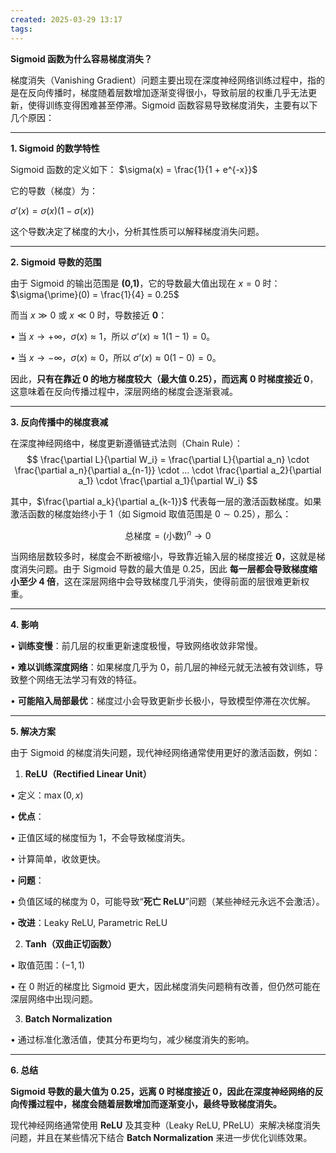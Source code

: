 ```yaml
---
created: 2025-03-29 13:17
tags:
---
```

**Sigmoid 函数为什么容易梯度消失？**

梯度消失（Vanishing Gradient）问题主要出现在深度神经网络训练过程中，指的是在反向传播时，梯度随着层数增加逐渐变得很小，导致前层的权重几乎无法更新，使得训练变得困难甚至停滞。Sigmoid 函数容易导致梯度消失，主要有以下几个原因：


---

**1. Sigmoid 的数学特性**

Sigmoid 函数的定义如下：
$\sigma(x) = \frac{1}{1 + e^{-x}}$

它的导数（梯度）为：

$\sigma{\prime}(x) = \sigma(x) (1 - \sigma(x))$

这个导数决定了梯度的大小，分析其性质可以解释梯度消失问题。

---

**2. Sigmoid 导数的范围**

由于 Sigmoid 的输出范围是 **(0,1)**，它的导数最大值出现在 $x = 0$ 时：
$\sigma{\prime}(0) = \frac{1}{4} = 0.25$

  

而当 $x \gg 0$ 或 $x \ll 0$ 时，导数接近 **0**：

• 当 $x \to +\infty$，$\sigma(x) \approx 1$，所以 $\sigma’(x) \approx 1(1-1) = 0$。

• 当 $x \to -\infty$，$\sigma(x) \approx 0$，所以 $\sigma’(x) \approx 0(1-0) = 0$。

  

因此，**只有在靠近 0 的地方梯度较大（最大值 0.25），而远离 0 时梯度接近 0**，这意味着在反向传播过程中，深层网络的梯度会逐渐衰减。

---

**3. 反向传播中的梯度衰减**

在深度神经网络中，梯度更新遵循链式法则（Chain Rule）：
$$
\frac{\partial L}{\partial W_i} = \frac{\partial L}{\partial a_n} \cdot \frac{\partial a_n}{\partial a_{n-1}} \cdot … \cdot \frac{\partial a_2}{\partial a_1} \cdot \frac{\partial a_1}{\partial W_i}
$$
  

其中，$\frac{\partial a_k}{\partial a_{k-1}}$ 代表每一层的激活函数梯度。如果激活函数的梯度始终小于 1（如 Sigmoid 取值范围是 $0 \sim 0.25$），那么：

  
$$
\text{总梯度} = (\text{小数})^n \to 0
$$
  

当网络层数较多时，梯度会不断被缩小，导致靠近输入层的梯度接近 **0**，这就是梯度消失问题。由于 Sigmoid 导数的最大值是 0.25，因此 **每一层都会导致梯度缩小至少 4 倍**，这在深层网络中会导致梯度几乎消失，使得前面的层很难更新权重。

---

**4. 影响**

• **训练变慢**：前几层的权重更新速度极慢，导致网络收敛非常慢。

• **难以训练深度网络**：如果梯度几乎为 0，前几层的神经元就无法被有效训练，导致整个网络无法学习有效的特征。

• **可能陷入局部最优**：梯度过小会导致更新步长极小，导致模型停滞在次优解。

---

**5. 解决方案**

  

由于 Sigmoid 的梯度消失问题，现代神经网络通常使用更好的激活函数，例如：

1. **ReLU（Rectified Linear Unit）**

• 定义：$\max(0, x)$

• **优点**：

• 正值区域的梯度恒为 1，不会导致梯度消失。

• 计算简单，收敛更快。

• **问题**：

• 负值区域的梯度为 0，可能导致“**死亡 ReLU**”问题（某些神经元永远不会激活）。

• **改进**：Leaky ReLU, Parametric ReLU

2. **Tanh（双曲正切函数）**

• 取值范围：$(-1,1)$

• 在 0 附近的梯度比 Sigmoid 更大，因此梯度消失问题稍有改善，但仍然可能在深层网络中出现问题。

3. **Batch Normalization**

• 通过标准化激活值，使其分布更均匀，减少梯度消失的影响。

---

**6. 总结**

  

**Sigmoid 导数的最大值为 0.25，远离 0 时梯度接近 0，因此在深度神经网络的反向传播过程中，梯度会随着层数增加而逐渐变小，最终导致梯度消失。**

  

现代神经网络通常使用 **ReLU** 及其变种（Leaky ReLU, PReLU）来解决梯度消失问题，并且在某些情况下结合 **Batch Normalization** 来进一步优化训练效果。